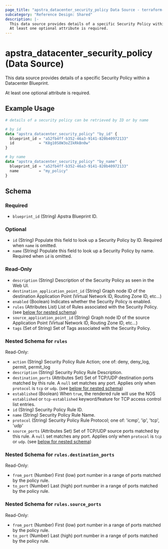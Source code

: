 ```yaml
---
page_title: "apstra_datacenter_security_policy Data Source - terraform-provider-apstra"
subcategory: "Reference Design: Shared"
description: |-
  This data source provides details of a specific Security Policy within a Datacenter Blueprint.
  At least one optional attribute is required.
---
```


# apstra_datacenter_security_policy (Data Source)

This data source provides details of a specific Security Policy within a Datacenter Blueprint.

At least one optional attribute is required.


## Example Usage

```terraform
# details of a security policy can be retrieved by ID or by name

# by id
data "apstra_datacenter_security_policy" "by_id" {
  blueprint_id = "a52fb4ff-b352-46a3-9141-820b40972133"
  id           = "K8g10S8W3oZIkRkBn0w"
}

# by name
data "apstra_datacenter_security_policy" "by_name" {
  blueprint_id = "a52fb4ff-b352-46a3-9141-820b40972133"
  name         = "my_policy"
}
```

<!-- schema generated by tfplugindocs -->
## Schema

### Required

- `blueprint_id` (String) Apstra Blueprint ID.

### Optional

- `id` (String) Populate this field to look up a Security Policy by ID. Required when `name` is omitted.
- `name` (String) Populate this field to look up a Security Policy by name. Required when `id` is omitted.

### Read-Only

- `description` (String) Description of the Security Policy as seen in the Web UI.
- `destination_application_point_id` (String) Graph node ID of the destination Application Point (Virtual Network ID, Routing Zone ID, etc...)
- `enabled` (Boolean) Indicates whether the Security Policy is enabled.
- `rules` (Attributes List) List of Rules associated with the Security Policy. (see [below for nested schema](#nestedatt--rules))
- `source_application_point_id` (String) Graph node ID of the source Application Point (Virtual Network ID, Routing Zone ID, etc...)
- `tags` (Set of String) Set of Tags associated with the Security Policy.

<a id="nestedatt--rules"></a>
### Nested Schema for `rules`

Read-Only:

- `action` (String) Security Policy Rule Action; one of: deny, deny_log, permit, permit_log
- `description` (String) Security Policy Rule Description.
- `destination_ports` (Attributes Set) Set of TCP/UDP destination ports matched by this rule. A `null` set matches any port. Applies only when `protocol` is `tcp` or `udp`. (see [below for nested schema](#nestedatt--rules--destination_ports))
- `established` (Boolean) When `true`, the rendered rule will use the NOS `established` or `tcp-established` keyword/feature for TCP access control list entries.
- `id` (String) Security Policy Rule ID.
- `name` (String) Security Policy Rule Name.
- `protocol` (String) Security Policy Rule Protocol; one of: 'icmp', 'ip', 'tcp', 'udp'
- `source_ports` (Attributes Set) Set of TCP/UDP source ports matched by this rule. A `null` set matches any port. Applies only when `protocol` is `tcp` or `udp`. (see [below for nested schema](#nestedatt--rules--source_ports))

<a id="nestedatt--rules--destination_ports"></a>
### Nested Schema for `rules.destination_ports`

Read-Only:

- `from_port` (Number) First (low) port number in a range of ports matched by the policy rule.
- `to_port` (Number) Last (high) port number in a range of ports matched by the policy rule.


<a id="nestedatt--rules--source_ports"></a>
### Nested Schema for `rules.source_ports`

Read-Only:

- `from_port` (Number) First (low) port number in a range of ports matched by the policy rule.
- `to_port` (Number) Last (high) port number in a range of ports matched by the policy rule.
